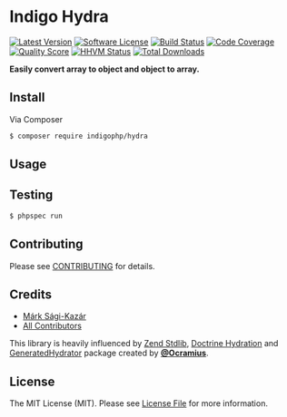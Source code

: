 # Indigo Hydra

[![Latest Version](https://img.shields.io/github/release/indigophp/hydra.svg?style=flat-square)](https://github.com/indigophp/hydra/releases)
[![Software License](https://img.shields.io/badge/license-MIT-brightgreen.svg?style=flat-square)](LICENSE)
[![Build Status](https://img.shields.io/travis/indigophp/hydra.svg?style=flat-square)](https://travis-ci.org/indigophp/hydra)
[![Code Coverage](https://img.shields.io/scrutinizer/coverage/g/indigophp/hydra.svg?style=flat-square)](https://scrutinizer-ci.com/g/indigophp/hydra)
[![Quality Score](https://img.shields.io/scrutinizer/g/indigophp/hydra.svg?style=flat-square)](https://scrutinizer-ci.com/g/indigophp/hydra)
[![HHVM Status](https://img.shields.io/hhvm/indigophp/hydra.svg?style=flat-square)](http://hhvm.h4cc.de/package/indigophp/hydra)
[![Total Downloads](https://img.shields.io/packagist/dt/indigophp/hydra.svg?style=flat-square)](https://packagist.org/packages/indigophp/hydra)

**Easily convert array to object and object to array.**


## Install

Via Composer

``` bash
$ composer require indigophp/hydra
```


## Usage


## Testing

``` bash
$ phpspec run
```


## Contributing

Please see [CONTRIBUTING](CONTRIBUTING.md) for details.


## Credits

- [Márk Sági-Kazár](https://github.com/sagikazarmark)
- [All Contributors](https://github.com/indigophp/hydra/contributors)

This library is heavily influenced by [Zend Stdlib](https://github.com/zendframework/Component_ZendStdlib), [Doctrine Hydration](https://github.com/doctrine/doctrine2/tree/master/lib/Doctrine/ORM/Internal/Hydration) and [GeneratedHydrator](https://github.com/Ocramius/GeneratedHydrator) package created by **[@Ocramius](https://github.com/Ocramius)**.


## License

The MIT License (MIT). Please see [License File](LICENSE) for more information.
